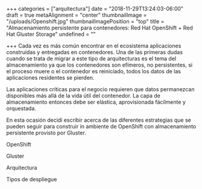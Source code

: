 +++
categories = ["arquitectura"]
date = "2018-11-29T13:24:03-06:00"
draft = true
metaAlignment = "center"
thumbnailImage = "/uploads/Openshift.jpg"
thumbnailImagePosition = "top"
title = "Almacenamiento persistente para contenedores: Red Hat OpenShift + Red Hat Gluster Storage"
undefined = ""

+++
Cada vez es más común encontrar en el ecosistema  aplicaciones construidas y entregadas en contenedores. Una de las primeras dudas cuando se trata de migrar a este tipo de arquitecturas es el tema del almacenamiento ya que los contenedores son efímeros, no persistentes, si el proceso muere o el contenedor es reiniciado, todos los datos de las aplicaciones residentes se pierden.  
  
Las aplicaciones críticas para el negocio requieren que datos  permanezcan disponibles más allá de la vida útil del contenedor. La capa de almacenamiento entonces debe ser elástica, aprovisionada  fácilmente y orquestada.

En esta ocasión decidí escribir acerca de las diferentes estrategias que se pueden seguir para construir in ambiente de OpenShift con almacenamiento persistente provisto por Gluster.

OpenShift

Gluster

Arquitectura

Tipos de despliegue